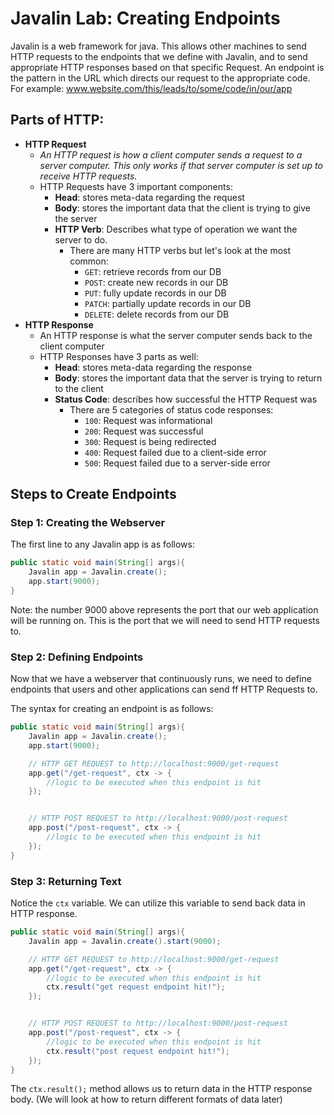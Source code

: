# Javalin Lab: Creating Endpoints
Javalin is a web framework for java. This allows other machines to send HTTP requests to the endpoints that we define 
with Javalin, and to send appropriate HTTP responses based on that specific Request. An endpoint is the pattern in 
the URL which directs our request to the appropriate code. For example:
    www.website.com/this/leads/to/some/code/in/our/app

## Parts of HTTP:
- **HTTP Request**
    - *An HTTP request is how a client computer sends a request to a server computer. This only works if that server 
      computer is set up to receive HTTP requests.*
    - HTTP Requests have 3 important components:
        - **Head**: stores meta-data regarding the request
        - **Body**: stores the important data that the client is trying to give the server
        - **HTTP Verb**: Describes what type of operation we want the server to do.
            - There are many HTTP verbs but let's look at the most common:
                - `GET`: retrieve records from our DB
                - `POST`: create new records in our DB
                - `PUT`: fully update records in our DB
                - `PATCH`: partially update records in our DB
                - `DELETE`: delete records from our DB
- **HTTP Response**
    - An HTTP response is what the server computer sends back to the client computer
    - HTTP Responses have 3 parts as well:
        - **Head**: stores meta-data regarding the response
        - **Body**: stores the important data that the server is trying to return to the client
        - **Status Code**: describes how successful the HTTP Request was
            - There are 5 categories of status code responses:
                - `100`: Request was informational
                - `200`: Request was successful
                - `300`: Request is being redirected
                - `400`: Request failed due to a client-side error
                - `500`: Request failed due to a server-side error

## Steps to Create Endpoints

### Step 1: Creating the Webserver
The first line to any Javalin app is as follows: 
```java
public static void main(String[] args){
    Javalin app = Javalin.create();
    app.start(9000);
}
```

Note: the number 9000 above represents the port that our web application will be running on. This is the port that we will need to send HTTP requests to.


### Step 2: Defining Endpoints
Now that we have a webserver that continuously runs, we need to define endpoints that users and other applications 
can send ff HTTP Requests to.

The syntax for creating an endpoint is as follows:
```java
public static void main(String[] args){
    Javalin app = Javalin.create();
    app.start(9000);

    // HTTP GET REQUEST to http://localhost:9000/get-request
    app.get("/get-request", ctx -> {
        //logic to be executed when this endpoint is hit
    });


    // HTTP POST REQUEST to http://localhost:9000/post-request
    app.post("/post-request", ctx -> {
        //logic to be executed when this endpoint is hit
    });
}
```

### Step 3: Returning Text
Notice the `ctx` variable. We can utilize this variable to send back data in HTTP response.

```java
public static void main(String[] args){
    Javalin app = Javalin.create().start(9000);

    // HTTP GET REQUEST to http://localhost:9000/get-request
    app.get("/get-request", ctx -> {
        //logic to be executed when this endpoint is hit
        ctx.result("get request endpoint hit!");
    });


    // HTTP POST REQUEST to http://localhost:9000/post-request
    app.post("/post-request", ctx -> {
        //logic to be executed when this endpoint is hit
        ctx.result("post request endpoint hit!");
    });
}
```

The `ctx.result();` method allows us to return data in the HTTP response body. (We will look at how to return different
formats of data later)
